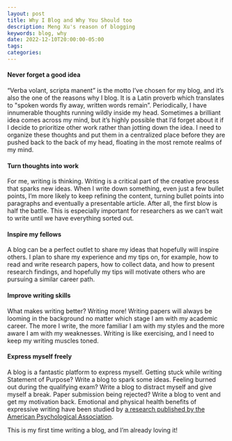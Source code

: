 ```yaml
---
layout: post
title: Why I Blog and Why You Should too
description: Meng Xu's reason of blogging
keywords: blog, why
date: 2022-12-10T20:00:00-05:00
tags:
categories:
---
```


#### Never forget a good idea

“Verba volant, scripta manent” is the motto I’ve chosen for my blog, and it’s also the one of the reasons why I blog. It is a Latin proverb which translates to "spoken words fly away, written words remain”. Periodically, I have innumerable thoughts running wildly inside my head. Sometimes a brilliant idea comes across my mind, but it’s highly possible that I’d forget about it if I decide to prioritize other work rather than jotting down the idea. I need to organize these thoughts and put them in a centralized place before they are pushed back to the back of my head, floating in the most remote realms of my mind.

#### Turn thoughts into work

For me, writing is thinking. Writing is a critical part of the creative process that sparks new ideas.
When I write down something, even just a few bullet points, I’m more likely to keep refining the content, turning bullet points into paragraphs and eventually a presentable article. After all, the first blow is half the battle. This is especially important for researchers as we can’t wait to write until we have everything sorted out.

#### Inspire my fellows

A blog can be a perfect outlet to share my ideas that hopefully will inspire others. I plan to share my experience and my tips on, for example, how to read and write research papers, how to collect data, and how to present research findings, and hopefully my tips will motivate others who are pursuing a similar career path.

#### Improve writing skills

What makes writing better? Writing more! Writing papers will always be looming in the background no matter which stage I am with my academic career. The more I write, the more familiar I am with my styles and the more aware I am with my weaknesses. Writing is like exercising, and I need to keep my writing muscles toned.

#### Express myself freely

A blog is a fantastic platform to express myself. Getting stuck while writing Statement of Purpose? Write a blog to spark some ideas. Feeling burned out during the qualifying exam? Write a blog to distract myself and give myself a break. Paper submission being rejected? Write a blog to vent and get my motivation back. Emotional and physical health benefits of expressive writing have been studied by <a href="https://www.apa.org/monitor/sep01/keepdiary" target="_blank" rel="noopener noreferrer">a research published by the American Psychological Association</a>.

This is my first time writing a blog, and I’m already loving it!
